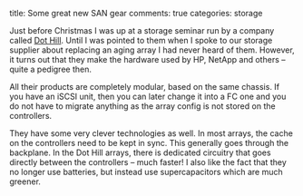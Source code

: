 title: Some great new SAN gear
comments: true
categories: storage

Just before Christmas I was up at a storage seminar run by a company called <a href="http://www.dothill.com/" target="_blank">Dot Hill</a>. Until I was pointed to them when I spoke to our storage supplier about replacing an aging array I had never heard of them. However, it turns out that they make the hardware used by HP, NetApp and others – quite a pedigree then.
<!-- more -->

All their products are completely modular, based on the same chassis. If you have an iSCSI unit, then you can later change it into a FC one and you do not have to migrate anything as the array config is not stored on the controllers.

They have some very clever technologies as well. In most arrays, the cache on the controllers need to be kept in sync. This generally goes through the backplane. In the Dot Hill arrays, there is dedicated circuitry that goes directly between the controllers – much faster! I also like the fact that they no longer use batteries, but instead use supercapacitors which are much greener.

